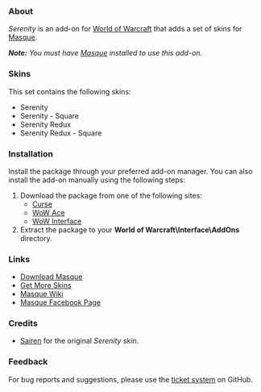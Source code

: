 ### About ###

_Serenity_ is an add-on for [World of Warcraft](https://worldofwarcraft.com "World of Warcraft Website") that adds a set of skins for [Masque][].

_**Note:** You must have [Masque][] installed to use this add-on._

### Skins ###

This set contains the following skins:

- Serenity
- Serenity - Square
- Serenity Redux
- Serenity Redux - Square

### Installation ###

Install the package through your preferred add-on manager. You can also install the add-on manually using the following steps:

1. Download the package from one of the following sites:
	- [Curse](https://mods.curse.com/addons/wow/masque-serenity "Download from Curse")
	- [WoW Ace](https://www.wowace.com/projects/masque-serenity "Download from WoW Ace")
	- [WoW Interface](http://www.wowinterface.com/downloads/info8875 "Download from WoW Interface")  
2. Extract the package to your **World of Warcraft\Interface\AddOns** directory.

### Links ###

- [Download Masque][Masque]
- [Get More Skins](https://github.com/stormfx/masque/wiki/skin-list "Masque Skin List")
- [Masque Wiki](https://github.com/stormfx/masque/wiki "Masque Wiki")
- [Masque Facebook Page](https://www.facebook.com/masqueui "Masque on Facebook")

### Credits ###

- [Sairen](https://www.wowace.com/members/sairen2) for the original _Serenity_ skin.

### Feedback ###

For bug reports and suggestions, please use the [ticket system](https://github.com/stormfx/masque_serenity/issues) on GitHub.

[Masque]: https://mods.curse.com/addons/wow/masque ("Download Masque")
